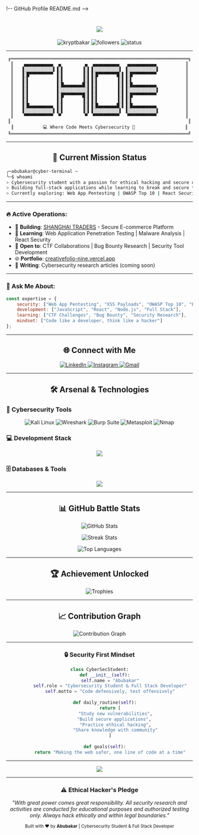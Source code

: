 !-- GitHub Profile README.md -->
<h1 align="center">
  <img src="https://readme-typing-svg.demolab.com?font=Fira+Code&weight=500&size=28&duration=4000&pause=500&color=00FF41&center=true&vCenter=true&width=800&lines=Hey+%F0%9F%91%8B%2C+I'm+Abubakar;Cybersecurity+Student+%F0%9F%94%90;Full+Stack+Developer+%F0%9F%92%BB;Ethical+Hacker+%F0%9F%95%B7%EF%B8%8F;Code+%26+Security+Enthusiast"/>
</h1>

<p align="center">
  <img src="https://komarev.com/ghpvc/?username=kryptbakar&label=Profile%20views&color=00ff41&style=flat" alt="kryptbakar" />
  <img src="https://img.shields.io/github/followers/kryptbakar?label=Followers&style=flat&color=00ff41" alt="followers" />
  <img src="https://img.shields.io/badge/Status-Learning%20%26%20Building-00ff41" alt="status" />
</p>

---

<div align="center">

```ascii
╔═══════════════════════════════════════════════════════════════════╗
║    ▄▄▄▄▄▄▄▄▄▄▄  ▄         ▄  ▄▄▄▄▄▄▄▄▄▄   ▄▄▄▄▄▄▄▄▄▄▄           ║
║   ▐░░░░░░░░░░░▌▐░▌       ▐░▌▐░░░░░░░░░░▌ ▐░░░░░░░░░░░▌          ║
║   ▐░█▀▀▀▀▀▀▀▀▀ ▐░▌       ▐░▌▐░█▀▀▀▀▀▀▀█░▌▐░█▀▀▀▀▀▀▀▀▀           ║
║   ▐░▌          ▐░▌       ▐░▌▐░▌       ▐░▌▐░▌                    ║
║   ▐░▌          ▐░█▄▄▄▄▄▄▄█░▌▐░▌       ▐░▌▐░█▄▄▄▄▄▄▄▄▄           ║
║   ▐░▌          ▐░░░░░░░░░░░▌▐░▌       ▐░▌▐░░░░░░░░░░░▌          ║
║   ▐░▌          ▐░█▀▀▀▀▀▀▀█░▌▐░▌       ▐░▌▐░█▀▀▀▀▀▀▀▀▀           ║
║   ▐░▌          ▐░▌       ▐░▌▐░▌       ▐░▌▐░▌                    ║
║   ▐░█▄▄▄▄▄▄▄▄▄ ▐░▌       ▐░▌▐░█▄▄▄▄▄▄▄█░▌▐░█▄▄▄▄▄▄▄▄▄           ║
║   ▐░░░░░░░░░░░▌▐░▌       ▐░▌▐░░░░░░░░░░▌ ▐░░░░░░░░░░░▌          ║
║    ▀▀▀▀▀▀▀▀▀▀▀  ▀         ▀  ▀▀▀▀▀▀▀▀▀▀   ▀▀▀▀▀▀▀▀▀▀▀           ║
║                                                                   ║
║           💻 Where Code Meets Cybersecurity 🔐                   ║
╚═══════════════════════════════════════════════════════════════════╝
```
</div>

---

<h2 align="center">🎯 Current Mission Status</h2>

```bash
╭─abubakar@cyber-terminal ~
╰─$ whoami
> Cybersecurity student with a passion for ethical hacking and secure development
> Building full-stack applications while learning to break and secure them
> Currently exploring: Web App Pentesting | OWASP Top 10 | React Security
```

---

### 🔥 Active Operations:
- 🚀 **Building**: [SHANGHAI TRADERS](https://github.com/kryptbakar/E-commerce-Platform-for-Shanghai-Traders) - Secure E-commerce Platform
- 🎯 **Learning**: Web Application Penetration Testing | Malware Analysis | React Security
- 🤝 **Open to**: CTF Collaborations | Bug Bounty Research | Security Tool Development
- 🌐 **Portfolio**: [creativefolio-nine.vercel.app](https://creativefolio-nine.vercel.app/)
- 📝 **Writing**: Cybersecurity research articles (coming soon)

---

### 💭 Ask Me About:
```javascript
const expertise = {
    security: ["Web App Pentesting", "XSS Payloads", "OWASP Top 10", "Ethical Hacking"],
    development: ["JavaScript", "React", "Node.js", "Full Stack"],
    learning: ["CTF Challenges", "Bug Bounty", "Security Research"],
    mindset: ["Code like a developer, think like a hacker"]
};
```

---

<h2 align="center">🌐 Connect with Me</h2>
<p align="center">
  <a href="https://linkedin.com/in/muhammad abubakar" target="_blank">
    <img src="https://img.shields.io/badge/LinkedIn-0077B5?style=for-the-badge&logo=linkedin&logoColor=white" alt="LinkedIn"/>
  </a>
  <a href="https://instagram.com/dumbutthehe" target="_blank">
    <img src="https://img.shields.io/badge/Instagram-E4405F?style=for-the-badge&logo=instagram&logoColor=white" alt="Instagram"/>
  </a>
  <a href="mailto:abubakaramir437@gmail.com">
    <img src="https://img.shields.io/badge/Gmail-D14836?style=for-the-badge&logo=gmail&logoColor=white" alt="Gmail"/>
  </a>
</p>

---

<h2 align="center">🛠️ Arsenal & Technologies</h2>

### 🔐 Cybersecurity Tools
<p align="center">
  <img src="https://img.shields.io/badge/Kali%20Linux-557C94?style=for-the-badge&logo=kalilinux&logoColor=white" alt="Kali Linux"/>
  <img src="https://img.shields.io/badge/Wireshark-1679A7?style=for-the-badge&logo=wireshark&logoColor=white" alt="Wireshark"/>
  <img src="https://img.shields.io/badge/Burp%20Suite-FF6633?style=for-the-badge&logo=burpsuite&logoColor=white" alt="Burp Suite"/>
  <img src="https://img.shields.io/badge/Metasploit-2596CD?style=for-the-badge&logo=metasploit&logoColor=white" alt="Metasploit"/>
  <img src="https://img.shields.io/badge/Nmap-4682B4?style=for-the-badge&logo=nmap&logoColor=white" alt="Nmap"/>
</p>

### 💻 Development Stack
<p align="center">
  <img src="https://skillicons.dev/icons?i=js,ts,react,nodejs,express,python,cpp,html,css,tailwind" />
</p>

### 🗄️ Databases & Tools
<p align="center">
  <img src="https://skillicons.dev/icons?i=mysql,postgres,mongodb,git,linux,figma,postman,django,flask" />
</p>

---

<h2 align="center">📊 GitHub Battle Stats</h2>
<p align="center">
  <img src="https://github-readme-stats.vercel.app/api?username=kryptbakar&show_icons=true&theme=chartreuse-dark&hide_border=true&bg_color=0D1117&title_color=00FF41&icon_color=00FF41&text_color=FFFFFF" alt="GitHub Stats" />
</p>

<p align="center">
  <img src="https://github-readme-streak-stats.herokuapp.com/?user=kryptbakar&theme=chartreuse-dark&hide_border=true&background=0D1117&stroke=00FF41&ring=00FF41&fire=00FF41&currStreakLabel=00FF41" alt="Streak Stats" />
</p>

<p align="center">
  <img src="https://github-readme-stats.vercel.app/api/top-langs/?username=kryptbakar&layout=compact&theme=chartreuse-dark&hide_border=true&bg_color=0D1117&title_color=00FF41&text_color=FFFFFF" alt="Top Languages" />
</p>

---

<h2 align="center">🏆 Achievement Unlocked</h2>
<p align="center">
  <img src="https://github-profile-trophy.vercel.app/?username=kryptbakar&theme=matrix&no-frame=true&margin-w=15&column=7" alt="Trophies"/>
</p>

---

<h2 align="center">📈 Contribution Graph</h2>
<p align="center">
  <img src="https://github-readme-activity-graph.vercel.app/graph?username=kryptbakar&bg_color=0d1117&color=00ff41&line=00ff41&point=00ff41&area=true&hide_border=true" alt="Contribution Graph"/>
</p>

---

<div align="center">

### 🔒 Security First Mindset
```python
class CyberSecStudent:
    def __init__(self):
        self.name = "Abubakar"
        self.role = "Cybersecurity Student & Full Stack Developer"
        self.motto = "Code defensively, test offensively"
    
    def daily_routine(self):
        return [
            "Study new vulnerabilities",
            "Build secure applications", 
            "Practice ethical hacking",
            "Share knowledge with community"
        ]
    
    def goals(self):
        return "Making the web safer, one line of code at a time"
```

</div>

---

<p align="center">
  <img src="https://capsule-render.vercel.app/api?type=waving&color=00FF41&height=120&section=footer&text=Stay%20Secure,%20Stay%20Ethical&fontSize=20&fontColor=000000&animation=twinkling"/>
</p>

---

<h3 align="center">⚠️ Ethical Hacker's Pledge</h3>
<p align="center">
  <em>"With great power comes great responsibility. All security research and activities are conducted for educational purposes and authorized testing only. Always hack ethically and within legal boundaries."</em>
</p>

<div align="center">
  <sub>Built with ❤️ by <strong>Abubakar</strong> | Cybersecurity Student & Full Stack Developer</sub>
</div>
